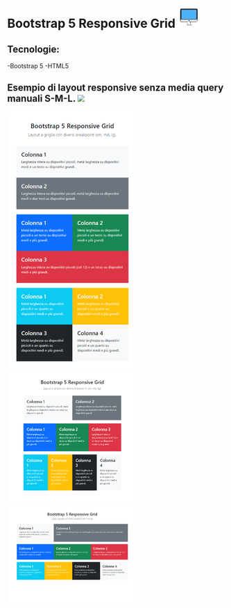# Bootstrap 5 Responsive Grid  <img src="/img/wired-lineal-478-computer-disp-unscreen.gif" width="50px">

## Tecnologie: 
-Bootstrap 5
-HTML5

## Esempio di layout responsive senza media query manuali S-M-L.  <img src="https://media0.giphy.com/media/v1.Y2lkPTc5MGI3NjExYWU1Z2xkYWZjNmpkc2JyZGtzd3NlenU2ejZ6a2c3emZ5ZTlhdWJhZiZlcD12MV9pbnRlcm5hbF9naWZfYnlfaWQmY3Q9Zw/mcsPU3SkKrYDdW3aAU/giphy.gif" width="50px">

<img src="/img/mobile.png" alt="layout S" width="300">
<img src="/img/tablet.png" alt="layout M" width="300">
<img src="/img/desktop.png" alt="layout L" width="300">





